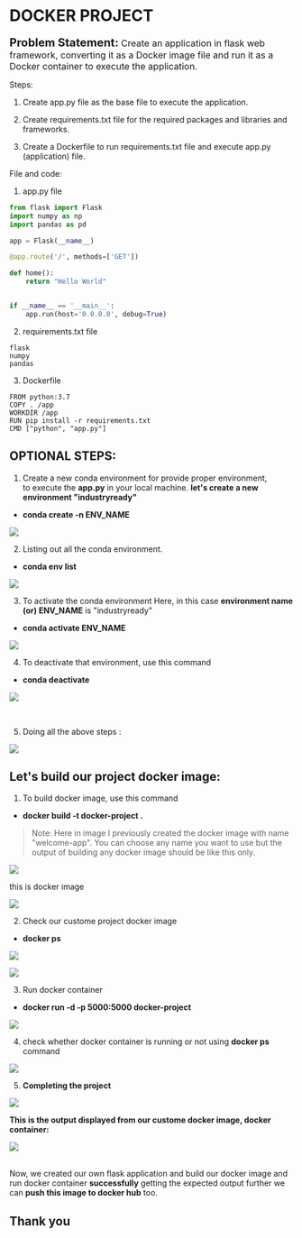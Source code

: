 # DOCKER PROJECT

<span style="font-size:20px;">**Problem Statement:**</span><span style="font-size:16px;"> Create an application in flask web framework, converting it as a Docker image file and run it as a Docker container to execute the application.</span>

Steps:

1. Create app.py file as the base file to execute the application.

2. Create requirements.txt file for the required packages and libraries and frameworks.

3. Create a Dockerfile to run requirements.txt file and execute app.py (application) file.


File and code:

1. app.py file

```PYTHON
from flask import Flask
import numpy as np
import pandas as pd

app = Flask(__name__)

@app.route('/', methods=['GET'])

def home():
    return "Hello World"


if __name__ == '__main__':
    app.run(host='0.0.0.0', debug=True)
```
2. requirements.txt file

```TEXT
flask
numpy
pandas
```

3. Dockerfile 

```DOCKER
FROM python:3.7
COPY . /app
WORKDIR /app
RUN pip install -r requirements.txt
CMD ["python", "app.py"]
```

## OPTIONAL STEPS:

1. Create a new conda environment for provide proper environment, <br>to execute the **app.py** in your local machine. **let's create a new environment "industryready"** 

- **conda create -n ENV_NAME**

![](./images/1_conda_create_n_ENV.PNG)

2. Listing out all the conda environment.

- **conda env list**

![](./images/2_conda_env_list.PNG)

3. To activate the conda environment Here, in this case **environment name<br>(or) ENV_NAME** is "industryready"

- **conda activate ENV_NAME**

![](./images/3_conda_activate_industryready.PNG)

4. To deactivate that environment, use this command

- **conda deactivate**

![](./images/4_conda_deactivate.PNG)

<br>

5. Doing all the above steps :

![](./images/gif/1_creating_conda_env.gif)



## Let's build our project docker image:

1. To build docker image, use this command

- **docker build -t docker-project .**

> Note: Here in image I previously created the docker image with name "welcome-app". You can choose any name you want to use but the output of building any docker image should be like this only.

![](./images/5_creating_custome_docker_image.PNG)

this is docker image 

![](./images/8_project_docker_img.PNG)

2. Check our custome project docker image

- **docker ps**

![](./images/9_docker_ps_for_dockerProject.PNG)

![](./images/6_created_docker_image.PNG)

3. Run docker container

- **docker run -d -p 5000:5000 docker-project**

![](./images/7_created_docker_container.PNG)

4. check whether docker container is running or not using **docker ps** command

![](./images/gif/2_creating_docker_image.gif)

5. **Completing the project**

![](./images/gif/3_project_completed.gif)

 **This is the output displayed from our custome docker image, docker container:**

![](./images/11_completion_of_project.PNG)


<br>Now, we created our own flask application and build our docker image and run docker container **successfully** getting the expected output further we can **push this image to docker hub** too.


## <span align="center">Thank you</span> 
